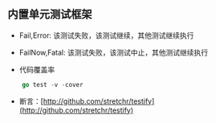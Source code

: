 ## 内置单元测试框架
* Fail,Error: 该测试失败，该测试继续，其他测试继续执行
* FailNow,Fatal: 该测试失败，该测试中止，其他测试继续执行

* 代码覆盖率
```go
    go test -v -cover
```
* 断言：[http://github.com/stretchr/testify](http://github.com/stretchr/testify)